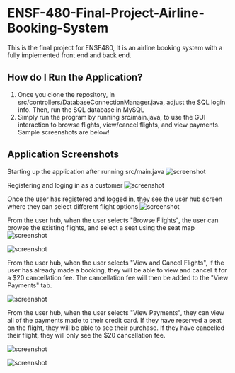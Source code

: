 # ENSF-480-Final-Project-Airline-Booking-System
This is the final project for ENSF480, It is an airline booking system with a fully implemented front end and back end.

## How do I Run the Application?
1. Once you clone the repository, in src/controllers/DatabaseConnectionManager.java, adjust the SQL login info. Then, run the SQL database in MySQL
2. Simply run the program by running src/main.java, to use the GUI interaction to browse flights, view/cancel flights, and view payments. Sample screenshots are below!

## Application Screenshots
Starting up the application after running src/main.java
![screenshot](https://i.postimg.cc/4yHd2Gcb/Welcome.png)

Registering and loging in as a customer
![screenshot](https://i.postimg.cc/mZVfJJj7/User-Selection.png)

Once the user has registered and logged in, they see the user hub screen where they can select different flight options
![screenshot](https://i.postimg.cc/mDKspHBh/UserHub.png)

From the user hub, when the user selects "Browse Flights", the user can browse the existing flights, and select a seat using the seat map
![screenshot](https://i.postimg.cc/5NTC5PhM/Browse-Flights.png)

![screenshot](https://i.postimg.cc/T3j3yCG0/SeatMap.png)

From the user hub, when the user selects "View and Cancel Flights", if the user has already made a booking, they will be able to view and cancel it for a $20 cancellation fee. The cancellation fee will then be added to the "View Payments" tab.

![screenshot](https://i.postimg.cc/wMc9tBYv/Cancel-Flight.png)

From the user hub, when the user selects "View Payments", they can view all of the payments made to their credit card. If they have reserved a seat on the flight, they will be able to see their purchase. If they have cancelled their flight, they will only see the $20 cancellation fee.

![screenshot](https://i.postimg.cc/VL8j2Z7B/View-Payments.png)

![screenshot](https://i.postimg.cc/wjV8DrrW/Cancelled-Flight.png)
